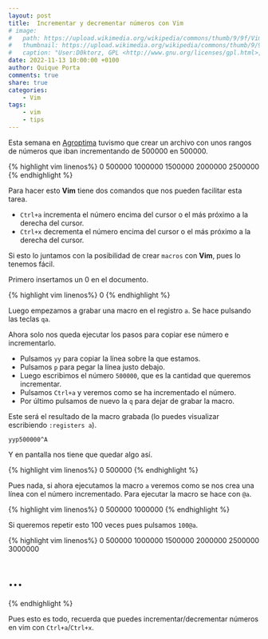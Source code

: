 ```yaml
---
layout: post
title:  Incrementar y decrementar números con Vim
# image:
#   path: https://upload.wikimedia.org/wikipedia/commons/thumb/9/9f/Vimlogo.svg/544px-Vimlogo.svg.png
#   thumbnail: https://upload.wikimedia.org/wikipedia/commons/thumb/9/9f/Vimlogo.svg/240px-Vimlogo.svg.png
#   caption: "User:D0ktorz, GPL <http://www.gnu.org/licenses/gpl.html>, via Wikimedia Commons"
date: 2022-11-13 10:00:00 +0100
author: Quique Porta
comments: true
share: true
categories:
    - Vim
tags:
    - vim
    - tips
---
```


Esta semana en [Agroptima](https://www.agroptima.com) tuvismo que crear un archivo con unos rangos de números que iban incrementando de 500000 en 500000.

{% highlight vim linenos%}
0
500000
1000000
1500000
2000000
2500000
{% endhighlight %}

Para hacer esto **Vim** tiene dos comandos que nos pueden facilitar esta tarea.

* `Ctrl+a` incrementa el número encima del cursor o el más próximo a la derecha del cursor.
* `Ctrl+x` decrementa el número encima del cursor o el más próximo a la derecha del cursor.


Si esto lo juntamos con la posibilidad de crear `macros` con **Vim**, pues lo tenemos fácil.

Primero insertamos un 0 en el documento.

{% highlight vim linenos%}
0
{% endhighlight %}

Luego empezamos a grabar una macro en el registro `a`. Se hace pulsando las teclas `qa`.

Ahora solo nos queda ejecutar los pasos para copiar ese número e incrementarlo.

* Pulsamos `yy` para copiar la línea sobre la que estamos.
* Pulsamos `p` para pegar la línea justo debajo.
* Luego escribimos el número `500000`, que es la cantidad que queremos incrementar.
* Pulsamos `Ctrl+a` y veremos como se ha incrementado el número.
* Por último pulsamos de nuevo la `q` para dejar de grabar la macro.

Este será el resultado de la macro grabada (lo puedes visualizar escribiendo `:registers a`).
```
yyp500000^A
```

Y en pantalla nos tiene que quedar algo así.

{% highlight vim linenos%}
0
500000
{% endhighlight %}

Pues nada, si ahora ejecutamos la macro `a` veremos como se nos crea una línea con el número incrementado.
Para ejecutar la macro se hace con `@a`.

{% highlight vim linenos%}
0
500000
1000000
{% endhighlight %}

Si queremos repetir esto 100 veces pues pulsamos `100@a`.

{% highlight vim linenos%}
0
500000
1000000
1500000
2000000
2500000
3000000
# ...
{% endhighlight %}

Pues esto es todo, recuerda que puedes incrementar/decrementar números en vim con `Ctrl+a`/`Ctrl+x`.
